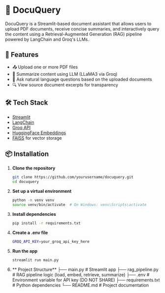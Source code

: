 # 📄 DocuQuery

DocuQuery is a Streamlit-based document assistant that allows users to upload PDF documents, receive concise summaries, and interactively query the content using a Retrieval-Augmented Generation (RAG) pipeline powered by LangChain and Groq's LLMs.

## 🚀 Features

- 📤 Upload one or more PDF files
- 🧠 Summarize content using LLM (LLaMA3 via Groq)
- 💬 Ask natural language questions based on the uploaded documents
- 🔍 View source document excerpts for transparency

## 🛠️ Tech Stack

- [Streamlit](https://streamlit.io/)
- [LangChain](https://www.langchain.com/)
- [Groq API](https://console.groq.com/)
- [HuggingFace Embeddings](https://huggingface.co/sentence-transformers/all-MiniLM-L6-v2)
- [FAISS](https://github.com/facebookresearch/faiss) for vector storage

## 📦 Installation

1. **Clone the repository**
   ```bash
   git clone https://github.com/yourusername/docuquery.git
   cd docuquery

2. **Set up a virtual environment**
   ```bash
   python -m venv venv
   source venv/bin/activate  # On Windows: venv\Scripts\activate

4. **Install dependencies**
   ```bash
   pip install -r requirements.txt

5. **Create a .env file**
   ```bash
   GROQ_API_KEY=your_groq_api_key_here

6. **Run the app**
   ```bash
   streamlit run main.py

7. ** Project Structure**
├── main.py             # Streamlit app
├── rag_pipeline.py     # RAG pipeline logic (load, embed, retrieve, summarize)
├── .env                # Environment variable for API key (DO NOT SHARE)
├── requirements.txt    # Python dependencies
└── README.md           # Project documentation
